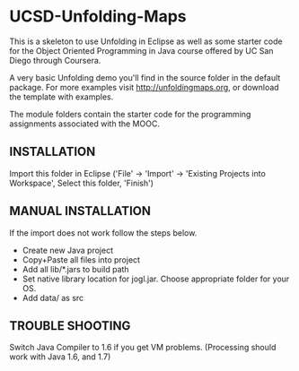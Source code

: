 # UCSD-Unfolding-Maps

This is a skeleton to use Unfolding in Eclipse as well as some starter code for the Object Oriented Programming in Java course offered by UC San Diego through Coursera.

A very basic Unfolding demo you'll find in the source folder in the default package. For more examples visit http://unfoldingmaps.org, or download the template with examples.

The module folders contain the starter code for the programming assignments associated with the MOOC.

## INSTALLATION

Import this folder in Eclipse ('File' -> 'Import' -> 'Existing Projects into
Workspace', Select this folder, 'Finish')


## MANUAL INSTALLATION

If the import does not work follow the steps below.

- Create new Java project
- Copy+Paste all files into project
- Add all lib/*.jars to build path
- Set native library location for jogl.jar. Choose appropriate folder for your OS.
- Add data/ as src


## TROUBLE SHOOTING

Switch Java Compiler to 1.6 if you get VM problems. (Processing should work with Java 1.6, and 1.7)
